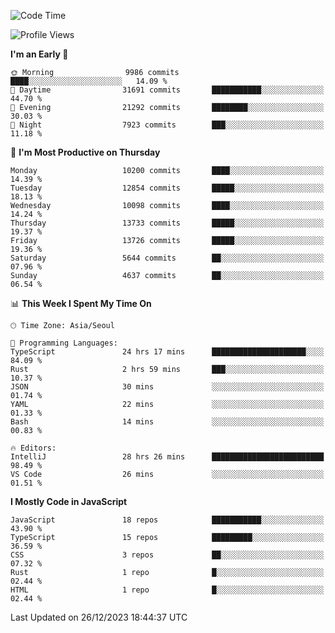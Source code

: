 <!--START_SECTION:waka-->
![Code Time](http://img.shields.io/badge/Code%20Time-5%2C417%20hrs%2054%20mins-blue)

![Profile Views](http://img.shields.io/badge/Profile%20Views-0-blue)

**I'm an Early 🐤** 

```text
🌞 Morning                9986 commits        ████░░░░░░░░░░░░░░░░░░░░░   14.09 % 
🌆 Daytime                31691 commits       ███████████░░░░░░░░░░░░░░   44.70 % 
🌃 Evening                21292 commits       ████████░░░░░░░░░░░░░░░░░   30.03 % 
🌙 Night                  7923 commits        ███░░░░░░░░░░░░░░░░░░░░░░   11.18 % 
```
📅 **I'm Most Productive on Thursday** 

```text
Monday                   10200 commits       ████░░░░░░░░░░░░░░░░░░░░░   14.39 % 
Tuesday                  12854 commits       █████░░░░░░░░░░░░░░░░░░░░   18.13 % 
Wednesday                10098 commits       ████░░░░░░░░░░░░░░░░░░░░░   14.24 % 
Thursday                 13733 commits       █████░░░░░░░░░░░░░░░░░░░░   19.37 % 
Friday                   13726 commits       █████░░░░░░░░░░░░░░░░░░░░   19.36 % 
Saturday                 5644 commits        ██░░░░░░░░░░░░░░░░░░░░░░░   07.96 % 
Sunday                   4637 commits        ██░░░░░░░░░░░░░░░░░░░░░░░   06.54 % 
```


📊 **This Week I Spent My Time On** 

```text
🕑︎ Time Zone: Asia/Seoul

💬 Programming Languages: 
TypeScript               24 hrs 17 mins      █████████████████████░░░░   84.09 % 
Rust                     2 hrs 59 mins       ███░░░░░░░░░░░░░░░░░░░░░░   10.37 % 
JSON                     30 mins             ░░░░░░░░░░░░░░░░░░░░░░░░░   01.74 % 
YAML                     22 mins             ░░░░░░░░░░░░░░░░░░░░░░░░░   01.33 % 
Bash                     14 mins             ░░░░░░░░░░░░░░░░░░░░░░░░░   00.83 % 

🔥 Editors: 
IntelliJ                 28 hrs 26 mins      █████████████████████████   98.49 % 
VS Code                  26 mins             ░░░░░░░░░░░░░░░░░░░░░░░░░   01.51 % 
```

**I Mostly Code in JavaScript** 

```text
JavaScript               18 repos            ███████████░░░░░░░░░░░░░░   43.90 % 
TypeScript               15 repos            █████████░░░░░░░░░░░░░░░░   36.59 % 
CSS                      3 repos             ██░░░░░░░░░░░░░░░░░░░░░░░   07.32 % 
Rust                     1 repo              █░░░░░░░░░░░░░░░░░░░░░░░░   02.44 % 
HTML                     1 repo              █░░░░░░░░░░░░░░░░░░░░░░░░   02.44 % 
```




 Last Updated on 26/12/2023 18:44:37 UTC
<!--END_SECTION:waka-->
